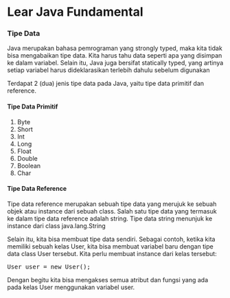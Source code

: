 # Lear Java Fundamental

### Tipe Data
<p>Java merupakan bahasa pemrograman yang strongly typed, maka kita tidak bisa mengabaikan tipe data. Kita harus tahu data seperti apa yang disimpan ke dalam variabel. Selain itu, Java juga bersifat statically typed, yang artinya setiap variabel harus dideklarasikan terlebih dahulu sebelum digunakan</p>
<p>Terdapat 2 (dua) jenis tipe data pada Java, yaitu tipe data primitif dan reference. </p>

#### Tipe Data Primitif
1. Byte
2. Short
3. Int
4. Long
5. Float
6. Double
7. Boolean
8. Char

#### Tipe Data Reference
<p>Tipe data reference merupakan sebuah tipe data yang merujuk ke sebuah objek atau instance dari sebuah class. Salah satu tipe data yang termasuk ke dalam tipe data reference adalah string. Tipe data string menunjuk ke instance dari class java.lang.String</p>
<p>Selain itu, kita bisa membuat tipe data sendiri. Sebagai contoh, ketika kita memiliki sebuah kelas User, kita bisa membuat variabel baru dengan tipe data class User tersebut. Kita perlu membuat instance dari kelas tersebut:</p>
<pre>
User user = new User();
</pre>
Dengan begitu kita bisa mengakses semua atribut dan fungsi yang ada pada kelas User menggunakan variabel user.